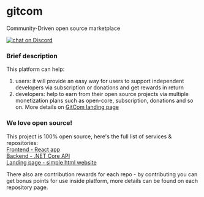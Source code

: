 # gitcom
Community-Driven open source marketplace

<a href="https://discord.gg/gRxPXPn">
  <img src="https://img.shields.io/discord/658128774679756820?logo=discord" alt="chat on Discord">
</a>

### Brief description
This platform can help:
1. users: it will provide an easy way for users to support independent developers via subscription or donations and get rewards in return
2. developers: help to earn from their open source projects via multiple monetization plans such as open-core, subscription, donations and so on.
More details on [GitCom landing page](https://start.gitcom.org)

### We love open source!
This project is 100% open source, here's the full list of services & repositories:  
[Frontend - React app](https://github.com/gitcomteam/gitcom-front)  
[Backend - .NET Core API](https://github.com/gitcomteam/gitcom-api)  
[Landing page - simple html website](https://github.com/gitcomteam/gitcom-api)  

There also are contribution rewards for each repo - by contributing you can get bonus points for use inside platform, more details can be found on each repository page.
